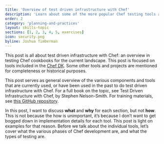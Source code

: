 ```yaml
---
title: 'Overview of test driven infrastructure with Chef'
description: 'Learn about some of the more popular Chef testing tools and how they fit in a continuous integration pipeline.'
order: 2
category: 'planning-and-practices'
layout: skills-topic
sections: [1, 2, 3, 4, 5, exercises]
icon: security.png
byline: Joshua Timberman
---
```

This post is all about test driven infrastructure with Chef: an overview in testing Chef cookbooks for the current landscape. This post is focused on tools included in the [Chef DK](https://downloads.chef.io/chef-dk/). Some other tools and projects are mentioned for completeness or historical purposes.

This post serves as general overview of the various components and tools that are currently used, or have been used in the past to do test driven infrastructure with Chef. For a full book on the topic, see Test Driven Infrastructure with Chef, by Stephen Nelson-Smith. For training materials, see [this GitHub repository](https://github.com/chef-training/introduction_to_testing).

In this post, I want to discuss **what** and **why** for each section, but not **how**. This is not because the how is unimportant, it’s because I don’t want to get bogged down in implementation details for each tool. This post is light on examples for that reason. Before we talk about the individual tools, let’s cover what the various phases of Chef development are, and what the types of testing are.
